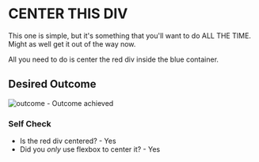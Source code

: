 # CENTER THIS DIV
This one is simple, but it's something that you'll want to do ALL THE TIME.  Might as well get it out of the way now.

All you need to do is center the red div inside the blue container.

## Desired Outcome
![outcome](./desired-outcome.png) - Outcome achieved

### Self Check
- Is the red div centered? - Yes
- Did you _only_ use flexbox to center it? - Yes

